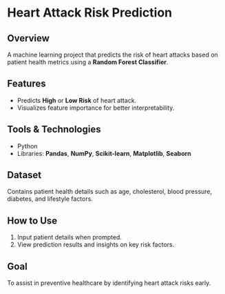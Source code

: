 # Heart Attack Risk Prediction

## Overview  
A machine learning project that predicts the risk of heart attacks based on patient health metrics using a **Random Forest Classifier**.

## Features  
- Predicts **High** or **Low Risk** of heart attack.  
- Visualizes feature importance for better interpretability.  

## Tools & Technologies  
- Python  
- Libraries: **Pandas**, **NumPy**, **Scikit-learn**, **Matplotlib**, **Seaborn**  

## Dataset  
Contains patient health details such as age, cholesterol, blood pressure, diabetes, and lifestyle factors.

## How to Use  
1. Input patient details when prompted.  
2. View prediction results and insights on key risk factors.  

## Goal  
To assist in preventive healthcare by identifying heart attack risks early.
